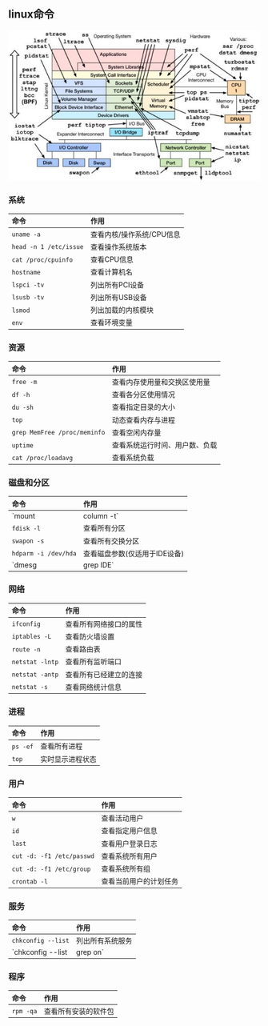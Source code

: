 ## linux命令
![mmexport1568724406740.jpg](https://raw.githubusercontent.com/itisl/Pic_Bed/master/img/mmexport1568724406740.jpg)
### 系统
| 命令                   | 作用                      |
| :--------------------- | :------------------------ |
| `uname -a`             | 查看内核/操作系统/CPU信息 |
| `head -n 1 /etc/issue` | 查看操作系统版本          |
| `cat /proc/cpuinfo`    | 查看CPU信息               |
| `hostname`             | 查看计算机名              |
| `lspci -tv`            | 列出所有PCI设备           |
| `lsusb -tv`            | 列出所有USB设备           |
| `lsmod`                | 列出加载的内核模块        |
| `env`                  | 查看环境变量              |
### 资源
| 命令                         | 作用                           |
| :--------------------------- | :----------------------------- |
| `free -m`                    | 查看内存使用量和交换区使用量   |
| `df -h`                      | 查看各分区使用情况             |
| `du -sh`                     | 查看指定目录的大小             |
| `top`                        | 动态查看内存与进程                   |
| `grep MemFree /proc/meminfo` | 查看空闲内存量                 |
| `uptime`                     | 查看系统运行时间、用户数、负载 |
| `cat /proc/loadavg`          | 查看系统负载                   |

### 磁盘和分区
| 命令                 | 作用                          |
| :------------------- | :---------------------------- |
| `mount | column -t`  | 查看挂接的分区状态            |
| `fdisk -l`           | 查看所有分区                  |
| `swapon -s`          | 查看所有交换分区              |
| `hdparm -i /dev/hda` | 查看磁盘参数(仅适用于IDE设备) |
| `dmesg | grep IDE`   | 查看启动时IDE设备检测状况     |
### 网络
| 命令            | 作用                   |
| :-------------- | :--------------------- |
| `ifconfig`      | 查看所有网络接口的属性 |
| `iptables -L`   | 查看防火墙设置         |
| `route -n`      | 查看路由表             |
| `netstat -lntp` | 查看所有监听端口       |
| `netstat -antp` | 查看所有已经建立的连接 |
| `netstat -s`    | 查看网络统计信息       |
### 进程
| 命令     | 作用             |
| :------- | :--------------- |
| `ps -ef` | 查看所有进程     |
| `top`    | 实时显示进程状态 |
### 用户
| 命令                      | 作用                   |
| :------------------------ | :--------------------- |
| `w`                       | 查看活动用户           |
| `id`                      | 查看指定用户信息       |
| `last`                    | 查看用户登录日志       |
| `cut -d: -f1 /etc/passwd` | 查看系统所有用户       |
| `cut -d: -f1 /etc/group`  | 查看系统所有组         |
| `crontab -l`              | 查看当前用户的计划任务 |
### 服务
| 命令                         | 作用                   |
| :--------------------------- | :--------------------- |
| `chkconfig --list`           | 列出所有系统服务       |
| `chkconfig --list | grep on` | 列出所有启动的系统服务 |
### 程序
| 命令      | 作用                 |
| :-------- | :------------------- |
| `rpm -qa` | 查看所有安装的软件包 |
